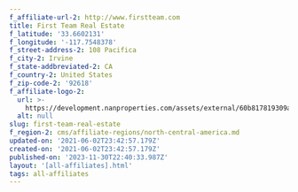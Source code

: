 ```yaml
---
f_affiliate-url-2: http://www.firstteam.com
title: First Team Real Estate
f_latitude: '33.6602131'
f_longitude: '-117.7548378'
f_street-address-2: 108 Pacifica­
f_city-2: Irvine­
f_state-addbreviated-2: CA­
f_country-2: United States
f_zip-code-2: '92618'
f_affiliate-logo-2:
  url: >-
    https://development.nanproperties.com/assets/external/60b817819309a154eaf045a4_6081e56a4a52ae7c37ea8f77_60785a537de0dc2e4b409b58_content_ft-cire_clr.png
  alt: null
slug: first-team-real-estate
f_region-2: cms/affiliate-regions/north-central-america.md
updated-on: '2021-06-02T23:42:57.179Z'
created-on: '2021-06-02T23:42:57.179Z'
published-on: '2023-11-30T22:40:33.987Z'
layout: '[all-affiliates].html'
tags: all-affiliates
---
```



